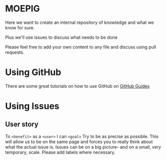 # MOEPIG

Here we want to create an internal repository of knowledge and what we know for sure.

Plus we'll use issues to discuss what needs to be done

Please feel free to add your own content to any file and discuss using pull requests.

# Using GitHub

There are some great tutorials on how to use GitHub on [GitHub Guides](https://guides.github.com/)

# Using Issues
## User story
To `<benefit>` as a `<user>` I can `<goal>`
Try to be as precise as possible. This will allow us to be on the same page and forces you to really think about what the actual issue is. Issues can be on a big picture- and on a small, very temporary, scale.
Please add labels where necessary.
